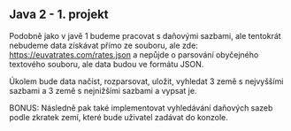 ## Java 2 - 1. projekt

Podobně jako v javě 1 budeme pracovat s daňovými sazbami, ale tentokrát nebudeme data získávat přímo ze souboru, ale zde: https://euvatrates.com/rates.json a nepůjde o parsování obyčejného textového souboru, ale data budou ve formátu JSON.

Úkolem bude data načíst, rozparsovat, uložit, vyhledat 3 země s nejvyššími sazbami a 3 země s nejnižšími sazbami a vypsat je.

BONUS: Následně pak také implementovat vyhledávání daňových sazeb podle zkratek zemí, které bude uživatel zadávat do konzole.
